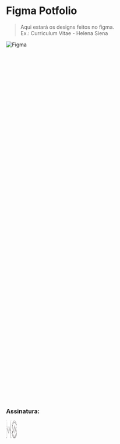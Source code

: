 # Figma Potfolio
>  Aqui estará os designs feitos no figma. <br>
   > Ex.: Curriculum Vitae -  Helena Siena
  <img align="left" alt="Figma" height="1000" width="700" src="https://raw.githubusercontent.com/HelenaSiena/Figma-Potfolio/43b044292c11cfd37102a9417ceb8689aceccbdf/Figma%20Projects/CV-Helena-Siena-UI-UX.svg">

### Assinatura:
  <img align="center" alt="Figma" height="50" width="30" src="https://raw.githubusercontent.com/HelenaSiena/Figma-Potfolio/318093c40162d83e374042392efe0152f11afcbc/Figma%20Projects/Project%20Lading%20Page%20HS/Logo-HS-footer.svg">

